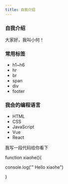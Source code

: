 ```yaml
---
title: 自我介绍
---
```

### 自我介绍

大家好，我叫小何！

### 常用标签

- h1~h6
- hr
- br
- span
- div
- footer

### 我会的编程语言

- HTML
- CSS
- JavaScript
- Vue
- React

我写一段代码给你看下

function xiaohe(){

  console.log('" Hello xiaohe")

}

